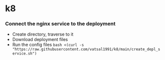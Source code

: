 # k8

### Connect the nginx service to the deployment 
- Create directory, traverse to it
- Download deployment files
- Run the config files
`bash <(curl -s "https://raw.githubusercontent.com/vatsal1991/k8/main/create_depl_service.sh")`
